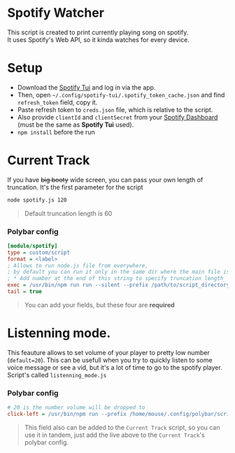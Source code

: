 # Spotify Watcher
This script is created to print currently playing song on spotify.  
It uses Spotify's Web API, so it kinda watches for every device.

# Setup
- Download the [Spotify Tui](https://github.com/Rigellute/spotify-tui#installation) and log in via the app.
- Then, open `~/.config/spotify-tui/.spotify_token_cache.json` and find `refresh_token` field, copy it.  
- Paste refresh token to `creds.json` file, which is relative to the script.
- Also provide `clientId` and `clientSecret` from your [Spotify Dashboard](https://developer.spotify.com/dashboard/) (must be the same as **Spotify Tui** used).
- `npm install` before the run

# Current Track
If you have ~~big booty~~ wide screen, you can pass your own length of truncation. It's the first parameter for the script
```bash
node spotify.js 120
```
> Default truncation length is 60

### Polybar config
```ini
[module/spotify]
type = custom/script
format = <label>
; Allows to run node.js file from everywhere, 
; by default you can run it only in the same dir where the main file is located
; * Add number at the end of this string to specify truncation length
exec = /usr/bin/npm run run --silent --prefix /path/to/script_directory 
tail = true
```
> You can add your fields, but these four are **required**

# Listenning mode.
This feauture allows to set volume of your player to pretty low number (`default=20`). This can be usefull when you try to quickly listen to some voice message or see a vid, but it's a lot of time to go to the spotify player. 
Script's called `listenning_mode.js`

### Polybar config
```ini
# 20 is the number volume will be dropped to
click-left = /usr/bin/npm run --prefix /home/mouse/.config/polybar/scripts/spotify listenning 20
```
> This field also can be added to the `Current Track` script, so you can use it in tandem, just add the live above to the `Current Track`'s polybar config.
